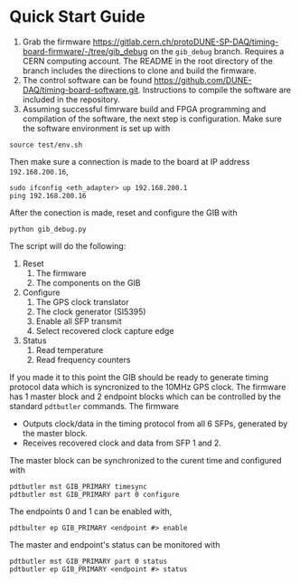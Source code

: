 # Quick Start Guide

1. Grab the firmware https://gitlab.cern.ch/protoDUNE-SP-DAQ/timing-board-firmware/-/tree/gib_debug on the `gib_debug` branch. Requires a CERN computing account. The README in the root directory of the branch includes the directions to clone and build the firmware.
2. The control software can be found https://github.com/DUNE-DAQ/timing-board-software.git. Instructions to compile the software are included in the repository.
3. Assuming successful fimrware build and FPGA programming and compilation of
the software, the next step is configuration. Make sure the software
environment is set up with

```
source test/env.sh
```

Then make sure a connection is made to the board at IP address `192.168.200.16`,

```
sudo ifconfig <eth_adapter> up 192.168.200.1
ping 192.168.200.16
```

After the conection is made, reset and configure the GIB with 

```
python gib_debug.py
``` 

The script  will do the following:
1. Reset
    1. The firmware
    2. The components on the GIB
2. Configure 
    1. The GPS clock translator
    2. The clock generator (SI5395)
    3. Enable all SFP transmit
    4. Select recovered clock capture edge
3. Status
    1. Read temperature
    2. Read frequency counters

If you made it to this point the GIB should be ready to generate timing
protocol data which is syncronized to the 10MHz GPS clock. The firmware has
1 master block and 2 endpoint blocks which can be controlled by the standard
`pdtbutler` commands. The firmware

* Outputs clock/data in the timing protocol from all 6 SFPs, generated by the
  master block.
* Receives recovered clock and data from SFP 1 and 2.

The master block can be synchronized to the curent time and configured with 

```
pdtbutler mst GIB_PRIMARY timesync
pdtbutler mst GIB_PRIMARY part 0 configure
```

The endpoints 0 and 1 can be enabled with,

```
pdtbulter ep GIB_PRIMARY <endpoint #> enable
```

The master and endpoint's status can be monitored with

```
pdtbutler mst GIB_PRIMARY part 0 status
pdtbutler ep GIB_PRIMARY <endpoint #> status
```
